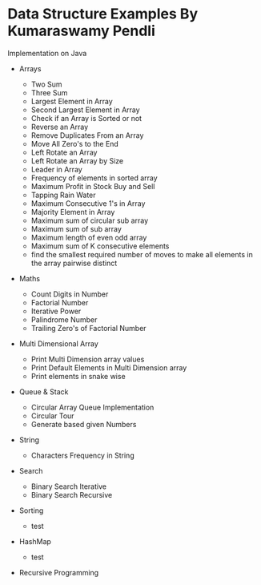 # Data Structure Examples By Kumaraswamy Pendli
Implementation on Java

- Arrays

  - Two Sum
  - Three Sum
  - Largest Element in Array
  - Second Largest Element in Array
  - Check if an Array is Sorted or not
  - Reverse an Array
  - Remove Duplicates From an Array
  - Move All Zero's to the End
  - Left Rotate an Array
  - Left Rotate an Array by Size
  - Leader in Array
  - Frequency of elements in sorted array
  - Maximum Profit in Stock Buy and Sell
  - Tapping Rain Water
  - Maximum Consecutive 1's in Array
  - Majority Element in Array
  - Maximum sum of circular sub array
  - Maximum sum of sub array
  - Maximum length of even odd array
  - Maximum sum of K consecutive elements 
  - find the smallest required number of moves to make all elements
        in the array pairwise distinct
        
- Maths
  - Count Digits in Number
  - Factorial Number
  - Iterative Power
  - Palindrome Number
  - Trailing Zero's of Factorial Number
  
- Multi Dimensional Array
  - Print Multi Dimension array values
  - Print Default Elements in Multi Dimension array
  - Print elements in snake wise
  
- Queue & Stack
  - Circular Array Queue Implementation
  - Circular Tour
  - Generate based given Numbers
  
- String
  - Characters Frequency in String
  
- Search
  - Binary Search Iterative
  - Binary Search Recursive
  
- Sorting
  - test
  
- HashMap
  - test
  
- Recursive Programming
  